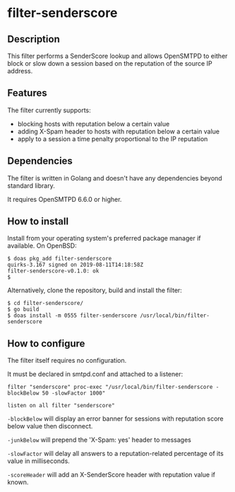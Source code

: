 # filter-senderscore

## Description
This filter performs a SenderScore lookup and allows OpenSMTPD to either block or slow down a
session based on the reputation of the source IP address.


## Features
The filter currently supports:

- blocking hosts with reputation below a certain value
- adding X-Spam header to hosts with reputation below a certain value
- apply to a session a time penalty proportional to the IP reputation


## Dependencies
The filter is written in Golang and doesn't have any dependencies beyond standard library.

It requires OpenSMTPD 6.6.0 or higher.


## How to install
Install from your operating system's preferred package manager if available.
On OpenBSD:
```
$ doas pkg_add filter-senderscore
quirks-3.167 signed on 2019-08-11T14:18:58Z
filter-senderscore-v0.1.0: ok
$
```

Alternatively, clone the repository, build and install the filter:
```
$ cd filter-senderscore/
$ go build
$ doas install -m 0555 filter-senderscore /usr/local/bin/filter-senderscore
```

## How to configure
The filter itself requires no configuration.

It must be declared in smtpd.conf and attached to a listener:
```
filter "senderscore" proc-exec "/usr/local/bin/filter-senderscore -blockBelow 50 -slowFactor 1000"

listen on all filter "senderscore"
```

`-blockBelow` will display an error banner for sessions with reputation score below value then disconnect.

`-junkBelow` will prepend the 'X-Spam: yes' header to messages

`-slowFactor` will delay all answers to a reputation-related percentage of its value in milliseconds.

`-scoreHeader` will add an X-SenderScore header with reputation value if known.

